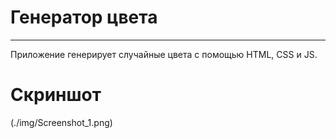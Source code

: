 # Генератор цвета
___
Приложение генерирует случайные цвета с помощью HTML, CSS и JS.

# Скриншот
(./img/Screenshot_1.png)